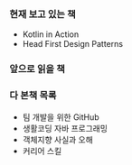 ### 현재 보고 있는 책
- Kotlin in Action
- Head First Design Patterns

### 앞으로 읽을 책

### 다 본책 목록
- 팀 개발을 위한 GitHub
- 생활코딩 자바 프로그래밍 
- 객체지향 사실과 오해
- 커리어 스킬
<!--
**takedawon/takedawon** is a ✨ _special_ ✨ repository because its `README.md` (this file) appears on your GitHub profile.

Here are some ideas to get you started:

- 🔭 I’m currently working on ...
- 🌱 I’m currently learning ...
- 👯 I’m looking to collaborate on ...
- 🤔 I’m looking for help with ...
- 💬 Ask me about ...
- 📫 How to reach me: ...
- 😄 Pronouns: ...
- ⚡ Fun fact: ...
-->
